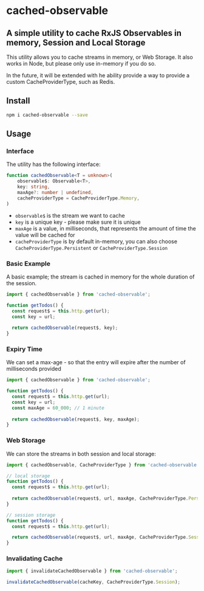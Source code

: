 # cached-observable

## A simple utility to cache RxJS Observables in memory, Session and Local Storage

This utility allows you to cache streams in memory, or Web Storage. It also 
works in Node, but please only use in-memory if you do so. 

In the future, it will be extended with he ability provide a way to provide a 
custom CacheProviderType, 
such as Redis.

## Install

```bash
npm i cached-observable --save
```

## Usage

### Interface

The utility has the following interface:

```typescript
function cachedObservable<T = unknown>(
    observable$: Observable<T>,
    key: string,
    maxAge?: number | undefined,
    cacheProviderType = CacheProviderType.Memory,
)
```

- `observable$` is the stream we want to cache
- `key` is a unique key - please make sure it is unique
- `maxAge` is a value, in milliseconds, that represents the amount of time the 
  value will be cached for
- `cacheProviderType` is by default in-memory, you can also choose 
  `CacheProviderType.Persistent` or `CacheProviderType.Session`

### Basic Example

A basic example; the stream is cached in memory for the whole duration of 
the session.

```typescript
import { cachedObservable } from 'cached-observable';

function getTodos() {
  const request$ = this.http.get(url);
  const key = url;
  
  return cachedObservable(request$, key);
}
```

### Expiry Time

We can set a max-age - so that the entry will expire after the number of 
milliseconds provided

```typescript
import { cachedObservable } from 'cached-observable';

function getTodos() {
  const request$ = this.http.get(url);
  const key = url;
  const maxAge = 60_000; // 1 minute
  
  return cachedObservable(request$, key, maxAge);
}
```

### Web Storage

We can store the streams in both session and local storage:

```typescript
import { cachedObservable, CacheProviderType } from 'cached-observable';

// local storage
function getTodos() {
  const request$ = this.http.get(url);
  
  return cachedObservable(request$, url, maxAge, CacheProviderType.Persistent);
}

// session storage
function getTodos() {
  const request$ = this.http.get(url);

  return cachedObservable(request$, url, maxAge, CacheProviderType.Session);
}
```

### Invalidating Cache

```typescript
import { invalidateCachedObservable } from 'cached-observable';

invalidateCachedObservable(cacheKey, CacheProviderType.Session);
```

